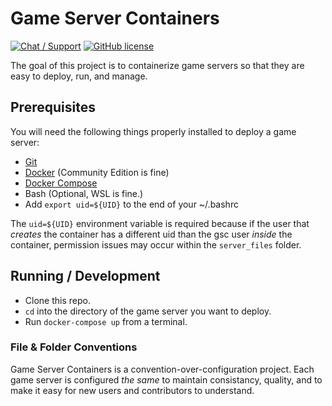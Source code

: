 # Game Server Containers

[![Chat / Support](https://img.shields.io/badge/Chat%20%2F%20Support-discord-7289DA.svg?style=flat)](https://discord.gg/EMbcgR8)
[![GitHub license](https://img.shields.io/badge/license-MIT-blue.svg?style=flat)](https://github.com/Egeeio/game-server-containers/blob/master/LICENSE)

The goal of this project is to containerize game servers so that they are easy to deploy, run, and manage.

## Prerequisites

You will need the following things properly installed to deploy a game server:

- [Git](https://git-scm.com/)
- [Docker](https://docs.docker.com/get-started/#prepare-your-docker-environment) (Community Edition is fine)
- [Docker Compose](https://docs.docker.com/compose/install/)
- Bash (Optional, WSL is fine.)
- Add `export uid=${UID}` to the end of your ~/.bashrc

The `uid=${UID}` environment variable is required because if the user that _creates_ the container has a different uid than the gsc user _inside_ the container, permission issues may occur within the `server_files` folder.

## Running / Development

- Clone this repo.
- `cd` into the directory of the game server you want to deploy.
- Run `docker-compose up` from a terminal.

### File & Folder Conventions

Game Server Containers is a convention-over-configuration project. Each game server is configured _the same_ to maintain consistancy, quality, and to make it easy for new users and contributors to understand.
